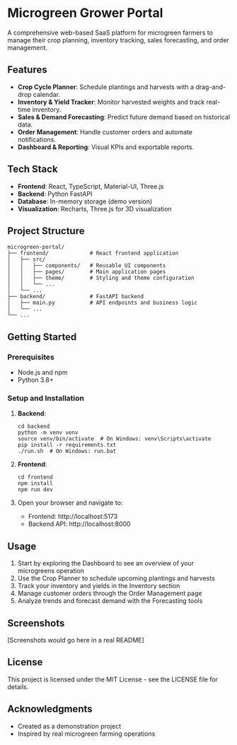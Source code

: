 # Microgreen Grower Portal

A comprehensive web-based SaaS platform for microgreen farmers to manage their crop planning, inventory tracking, sales forecasting, and order management.

## Features

- **Crop Cycle Planner**: Schedule plantings and harvests with a drag-and-drop calendar.
- **Inventory & Yield Tracker**: Monitor harvested weights and track real-time inventory.
- **Sales & Demand Forecasting**: Predict future demand based on historical data.
- **Order Management**: Handle customer orders and automate notifications.
- **Dashboard & Reporting**: Visual KPIs and exportable reports.

## Tech Stack

- **Frontend**: React, TypeScript, Material-UI, Three.js
- **Backend**: Python FastAPI
- **Database**: In-memory storage (demo version)
- **Visualization**: Recharts, Three.js for 3D visualization

## Project Structure

```
microgreen-portal/
├── frontend/             # React frontend application
│   ├── src/
│   │   ├── components/   # Reusable UI components
│   │   ├── pages/        # Main application pages
│   │   ├── theme/        # Styling and theme configuration
│   │   └── ...
│   └── ...
├── backend/              # FastAPI backend
│   ├── main.py           # API endpoints and business logic
│   └── ...
└── ...
```

## Getting Started

### Prerequisites

- Node.js and npm
- Python 3.8+

### Setup and Installation

1. **Backend**:
   ```
   cd backend
   python -m venv venv
   source venv/bin/activate  # On Windows: venv\Scripts\activate
   pip install -r requirements.txt
   ./run.sh  # On Windows: run.bat
   ```

2. **Frontend**:
   ```
   cd frontend
   npm install
   npm run dev
   ```

3. Open your browser and navigate to:
   - Frontend: http://localhost:5173
   - Backend API: http://localhost:8000

## Usage

1. Start by exploring the Dashboard to see an overview of your microgreens operation
2. Use the Crop Planner to schedule upcoming plantings and harvests
3. Track your inventory and yields in the Inventory section
4. Manage customer orders through the Order Management page
5. Analyze trends and forecast demand with the Forecasting tools

## Screenshots

[Screenshots would go here in a real README]

## License

This project is licensed under the MIT License - see the LICENSE file for details.

## Acknowledgments

- Created as a demonstration project
- Inspired by real microgreen farming operations 